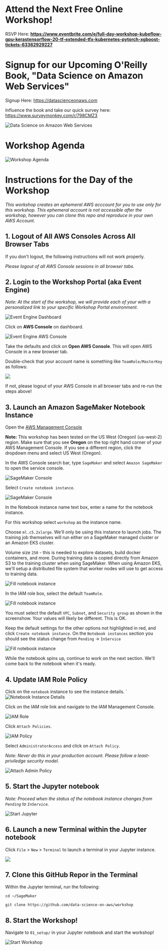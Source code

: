 # Attend the Next Free Online Workshop!
RSVP Here:  **https://www.eventbrite.com/e/full-day-workshop-kubeflow-gpu-kerastensorflow-20-tf-extended-tfx-kubernetes-pytorch-xgboost-tickets-63362929227**

# Signup for our Upcoming O'Reilly Book, "Data Science on Amazon Web Services"
Signup Here:  https://datascienceonaws.com

Influence the book and take our quick survey here:  https://www.surveymonkey.com/r/798CMZ3

![Data Science on Amazon Web Services](img/data-science-on-aws-book.png)

# Workshop Agenda
![Workshop Agenda](img/outline.png) 

# Instructions for the Day of the Workshop

_This workshop creates an ephemeral AWS acccount for you to use only for this workshop.  This ephemeral account is not accessible after the workshop, however you can clone this repo and reproduce in your own AWS Account._

## 1. Logout of All AWS Consoles Across All Browser Tabs
If you don't logout, the following instructions will not work properly.

_Please logout of all AWS Console sessions in all browser tabs._

## 2. Login to the Workshop Portal (aka Event Engine)
_Note:  At the start of the workshop, we will provide each of your with a personalized link to your specific Workshop Portal environment._

![Event Engine Dashboard](img/event-engine-dashboard.png)

Click on **AWS Console** on dashboard.

![Event Engine AWS Console](img/event-engine-aws-console.png)

Take the defaults and click on **Open AWS Console**. This will open AWS Console in a new browser tab.

Double-check that your account name is something like `TeamRole/MasterKey` as follows:

![](img/teamrole-masterkey.png)

If not, please logout of your AWS Console in all browser tabs and re-run the steps above!

## 3. Launch an Amazon SageMaker Notebook Instance

Open the [AWS Management Console](https://console.aws.amazon.com/console/home)

**Note:** This workshop has been tested on the US West (Oregon) (us-west-2) region. Make sure that you see **Oregon** on the top right hand corner of your AWS Management Console. If you see a different region, click the dropdown menu and select US West (Oregon).

In the AWS Console search bar, type `SageMaker` and select `Amazon SageMaker` to open the service console.

![SageMaker Console](img/setup_aws_console.png)

Select `Create notebook instance`.

![SageMaker Console](img/setup_aws_console_2.png)

In the Notebook instance name text box, enter a name for the notebook instance.

<!--- ![Fill notebook instance](img/setup_fill_notebook.png) --->

For this workshop select `workshop` as the instance name.

Choose `ml.c5.2xlarge`. We'll only be using this instance to launch jobs. The training job themselves will run either on a SageMaker managed cluster or an Amazon EKS cluster.

Volume size `250` - this is needed to explore datasets, build docker containers, and more.  During training data is copied directly from Amazon S3 to the training cluster when using SageMaker.  When using Amazon EKS, we'll setup a distributed file system that worker nodes will use to get access to training data.

![Fill notebook instance](img/notebook-setup01.png)

In the IAM role box, select the default `TeamRole`.

![Fill notebook instance](img/notebook-setup02.png)

You must select the default `VPC`, `Subnet`, and `Security group` as shown in the screenshow.  Your values will likely be different.  This is OK.

Keep the default settings for the other options not highlighted in red, and click `Create notebook instance`.  On the `Notebook instances` section you should see the status change from `Pending` -> `InService`

![Fill notebook instance](img/notebook-setup03.png)

While the notebook spins up, continue to work on the next section.  We'll come back to the notebook when it's ready.

## 4. Update IAM Role Policy

Click on the `notebook` instance to see the instance details.
`
![Notebook Instance Details](img/click_notebook_instance.png)

Click on the IAM role link and navigate to the IAM Management Console.

![IAM Role](img/update_iam.png)

Click `Attach Policies`.

![IAM Policy](img/view_policies.png)
              
Select `AdministratorAccess` and click on `Attach Policy`.

_Note:  Never do this in your production account.  Please follow a least-priviledge security model._ 

![Attach Admin Policy](img/attach_admin_policy.png)

## 5. Start the Jupyter notebook

_Note:  Proceed when the status of the notebook instance changes from `Pending` to `InService`._

![Start Jupyter](img/start_jupyter.png)

## 6. Launch a new Terminal within the Jupyter notebook

Click `File` > `New` > `Terminal` to launch a terminal in your Jupyter instance.

![](img/launch_jupyter_terminal.png)

## 7. Clone this GitHub Repor in the Terminal

Within the Jupyter terminal, run the following:
```
cd ~/SageMaker

git clone https://github.com/data-science-on-aws/workshop
```

## 8. Start the Workshop!
Navigate to `01_setup/` in your Jupyter notebook and start the workshop!

![Start Workshop](img/start_workshop.png)
